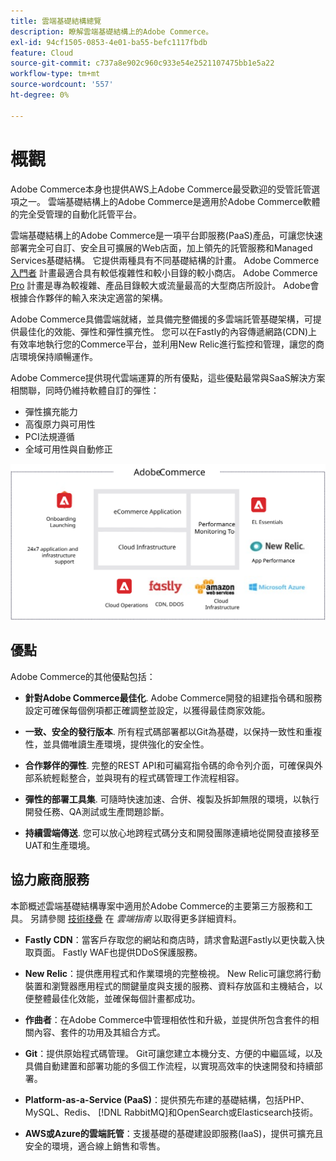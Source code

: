 ```yaml
---
title: 雲端基礎結構總覽
description: 瞭解雲端基礎結構上的Adobe Commerce。
exl-id: 94cf1505-0853-4e01-ba55-befc1117fbdb
feature: Cloud
source-git-commit: c737a8e902c960c933e54e2521107475bb1e5a22
workflow-type: tm+mt
source-wordcount: '557'
ht-degree: 0%

---
```



# 概觀

Adobe Commerce本身也提供AWS上Adobe Commerce最受歡迎的受管託管選項之一。 雲端基礎結構上的Adobe Commerce是適用於Adobe Commerce軟體的完全受管理的自動化託管平台。

雲端基礎結構上的Adobe Commerce是一項平台即服務(PaaS)產品，可讓您快速部署完全可自訂、安全且可擴展的Web店面，加上領先的託管服務和Managed Services基礎結構。 它提供兩種具有不同基礎結構的計畫。 Adobe Commerce [入門者](https://experienceleague.adobe.com/docs/commerce-cloud-service/user-guide/architecture/cloud-architecture.html#starter-projects) 計畫最適合具有較低複雜性和較小目錄的較小商店。 Adobe Commerce [Pro](https://experienceleague.adobe.com/docs/commerce-cloud-service/user-guide/architecture/cloud-architecture.html#pro-projects) 計畫是專為較複雜、產品目錄較大或流量最高的大型商店所設計。 Adobe會根據合作夥伴的輸入來決定適當的架構。

Adobe Commerce具備雲端就緒，並具備完整備援的多雲端託管基礎架構，可提供最佳化的效能、彈性和彈性擴充性。 您可以在Fastly的內容傳遞網路(CDN)上有效率地執行您的Commerce平台，並利用New Relic進行監控和管理，讓您的商店環境保持順暢運作。

Adobe Commerce提供現代雲端運算的所有優點，這些優點最常與SaaS解決方案相關聯，同時仍維持軟體自訂的彈性：

- 彈性擴充能力
- 高復原力與可用性
- PCI法規遵循
- 全域可用性與自動修正

![在雲端基礎結構上顯示Adobe Commerce架構元素的圖表](../../../assets/playbooks/adobe-commerce-cloud-infrastructure.svg)

## 優點

Adobe Commerce的其他優點包括：

- **針對Adobe Commerce最佳化**. Adobe Commerce開發的組建指令碼和服務設定可確保每個例項都正確調整並設定，以獲得最佳商家效能。

- **一致、安全的發行版本**. 所有程式碼部署都以Git為基礎，以保持一致性和重複性，並具備唯讀生產環境，提供強化的安全性。

- **合作夥伴的彈性**. 完整的REST API和可編寫指令碼的命令列介面，可確保與外部系統輕鬆整合，並與現有的程式碼管理工作流程相容。

- **彈性的部署工具集**. 可隨時快速加速、合併、複製及拆卸無限的環境，以執行開發任務、QA測試或生產問題診斷。

- **持續雲端傳送**. 您可以放心地跨程式碼分支和開發團隊連續地從開發直接移至UAT和生產環境。

## 協力廠商服務

本節概述雲端基礎結構專案中適用於Adobe Commerce的主要第三方服務和工具。 另請參閱 [技術棧疊](https://experienceleague.adobe.com/docs/commerce-cloud-service/user-guide/architecture/tech-stack.html) 在 _雲端指南_ 以取得更多詳細資料。

- **Fastly CDN**：當客戶存取您的網站和商店時，請求會點選Fastly以更快載入快取頁面。 Fastly WAF也提供DDoS保護服務。

- **New Relic**：提供應用程式和作業環境的完整檢視。 New Relic可讓您將行動裝置和瀏覽器應用程式的關鍵量度與支援的服務、資料存放區和主機結合，以便整體最佳化效能，並確保每個計畫都成功。

- **作曲者**：在Adobe Commerce中管理相依性和升級，並提供所包含套件的相關內容、套件的功用及其組合方式。

- **Git**：提供原始程式碼管理。 Git可讓您建立本機分支、方便的中繼區域，以及具備自動建置和部署功能的多個工作流程，以實現高效率的快速開發和持續部署。

- **Platform-as-a-Service (PaaS)**：提供預先布建的基礎結構，包括PHP、MySQL、Redis、 [!DNL RabbitMQ]和OpenSearch或Elasticsearch技術。

- **AWS或Azure的雲端託管**：支援基礎的基礎建設即服務(IaaS)，提供可擴充且安全的環境，適合線上銷售和零售。
